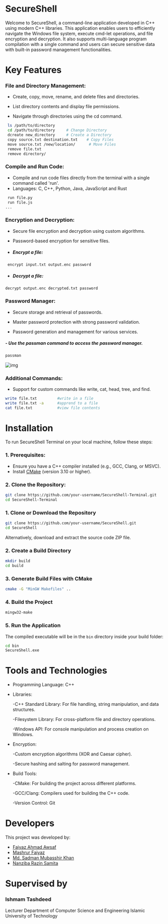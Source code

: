 # SecureShell
Welcome to SecureShell, a command-line application developed in C++ using modern C++ libraries. This application enables users to efficiently navigate the Windows file system, execute cmd-let operations, and file encryption and decryption. It also supports multi-language program compilation with a single command and users can secure sensitive data with built-in password management functionalities.

# Key Features

### File and Directory Management:
- Create, copy, move, rename, and delete files and directories.

- List directory contents and display file permissions.

- Navigate through directories using the cd command.



 ```bash
  ls /path/to/directory
  cd /path/to/directory     # Change Directory
  dcreate new_directory     # Create a Directory
  copy source.txt destination.txt    # Copy Files 
  move source.txt /new/location/      # Move Files
  remove file.txt
  remove directory/

```


 
 ### Compile and Run Code:

- Compile and run code files directly from the terminal with a single command called 'run'.
- Languages: C, C++, Python, Java, JavaScript and Rust

 ```bash
  run file.py
  run file.js
...
```

  
 ### Encryption and Decryption:

- Secure file encryption and decryption using custom algorithms.

- Password-based encryption for sensitive files.


- ##### Encrypt a file:

```bash
 encrypt input.txt output.enc password
```

- ##### Decrypt a file:
```bash
decrypt output.enc decrypted.txt password
```  




### Password Manager:

- Secure storage and retrieval of passwords.

- Master password protection with strong password validation.

- Password generation and management for various services.

##### - Use the passman command to access the password manager.


```bash
passman
```

![img](https://github.com/user-attachments/assets/ec011b5c-c95a-47bb-ad37-974ac0ce56b0)


### Additional Commands:

- Support for custom commands like write, cat, head, tree, and find.

```bash
write file.txt         #write in a file
write file.txt -a      #apprend to a file
cat file.txt           #view file contents
```




# Installation
To run SecureShell Terminal on your local machine, follow these steps:

### 1. Prerequisites:
- Ensure you have a C++ compiler installed (e.g., GCC, Clang, or MSVC).
- Install [CMake](https://cmake.org/) (version 3.10 or higher).

### 2. Clone the Repository:
```bash
git clone https://github.com/your-username/SecureShell-Terminal.git
cd SecureShell-Terminal

```

### 1. Clone or Download the Repository

```bash
git clone https://github.com/your-username/SecureShell.git
cd SecureShell
```

Alternatively, download and extract the source code ZIP file.

### 2. Create a Build Directory

```bash
mkdir build
cd build
```

### 3. Generate Build Files with CMake

```bash
cmake -G "MinGW Makefiles" ..
```

### 4. Build the Project

```bash
mingw32-make
```

### 5. Run the Application

The compiled executable will be in the `bin` directory inside your build folder:

```bash
cd bin
SecureShell.exe
```

# Tools and Technologies
- Programming Language: C++

- Libraries:

  -C++ Standard Library: For file handling, string manipulation, and data structures.

  -Filesystem Library: For cross-platform file and directory operations.

  -Windows API: For console manipulation and process creation on Windows.

- Encryption:

  -Custom encryption algorithms (XOR and Caesar cipher).

  -Secure hashing and salting for password management.

- Build Tools:

  -CMake: For building the project across different platforms.

  -GCC/Clang: Compilers used for building the C++ code.

  -Version Control: Git
  
# Developers
This project was developed by:

- [Faiyaz Ahmad Awsaf](https://github.com/FaiyazAwsaf)
- [Mashrur Faiyaz](https://github.com/lemurz)
- [Md. Sadman Mubasshir Khan](https://github.com/mksadman)
- [Nanziba Razin Samita](https://github.com/NanzibaSamita)


# Supervised by

### Ishmam Tashdeed 

Lecturer
Department of Computer Science and Engineering
Islamic University of Technology



